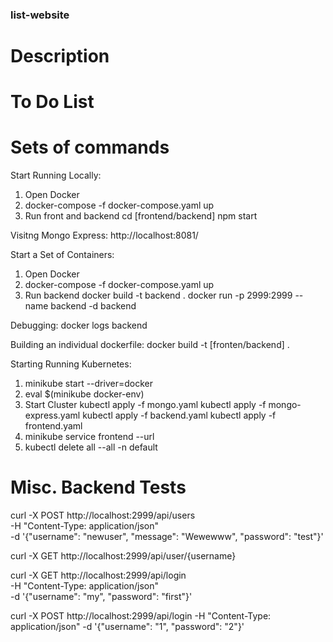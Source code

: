 ### list-website

# Description


# To Do List



# Sets of commands


Start Running Locally:
1. Open Docker
2. docker-compose -f docker-compose.yaml up
3. Run front and backend
    cd [frontend/backend]
    npm start

Visitng Mongo Express: http://localhost:8081/

Start a Set of Containers:
1. Open Docker
2. docker-compose -f docker-compose.yaml up
3. Run backend
    docker build -t backend .
    docker run -p 2999:2999 --name backend -d backend

Debugging: docker logs backend

Building an individual dockerfile: docker build -t [fronten/backend] .

Starting Running Kubernetes:
1. minikube start --driver=docker
2. eval $(minikube docker-env)
3.  Start Cluster
    kubectl apply -f mongo.yaml
    kubectl apply -f mongo-express.yaml
    kubectl apply -f backend.yaml
    kubectl apply -f frontend.yaml
4. minikube service frontend --url
5. kubectl delete all --all -n default

# Misc. Backend Tests

curl -X POST http://localhost:2999/api/users \
-H "Content-Type: application/json" \
-d '{"username": "newuser", "message": "Wewewww", "password": "test"}'

curl -X GET http://localhost:2999/api/user/{username}


curl -X GET http://localhost:2999/api/login \
-H "Content-Type: application/json" \
-d '{"username": "my", "password": "first"}'

curl -X POST http://localhost:2999/api/login -H "Content-Type: application/json" -d '{"username": "1", "password": "2"}'
